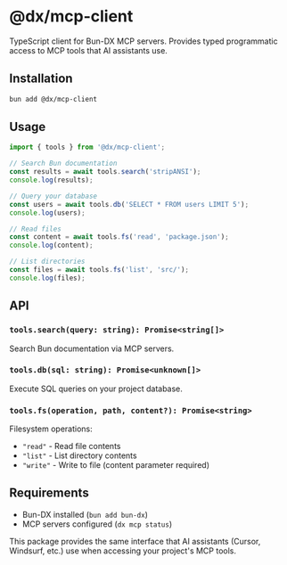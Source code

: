 # @dx/mcp-client

TypeScript client for Bun-DX MCP servers. Provides typed programmatic access to MCP tools that AI assistants use.

## Installation

```bash
bun add @dx/mcp-client
```

## Usage

```typescript
import { tools } from '@dx/mcp-client';

// Search Bun documentation
const results = await tools.search('stripANSI');
console.log(results);

// Query your database
const users = await tools.db('SELECT * FROM users LIMIT 5');
console.log(users);

// Read files
const content = await tools.fs('read', 'package.json');
console.log(content);

// List directories
const files = await tools.fs('list', 'src/');
console.log(files);
```

## API

### `tools.search(query: string): Promise<string[]>`
Search Bun documentation via MCP servers.

### `tools.db(sql: string): Promise<unknown[]>`
Execute SQL queries on your project database.

### `tools.fs(operation, path, content?): Promise<string>`
Filesystem operations:
- `"read"` - Read file contents
- `"list"` - List directory contents
- `"write"` - Write to file (content parameter required)

## Requirements

- Bun-DX installed (`bun add bun-dx`)
- MCP servers configured (`dx mcp status`)

This package provides the same interface that AI assistants (Cursor, Windsurf, etc.) use when accessing your project's MCP tools.
